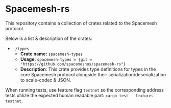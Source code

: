# Spacemesh-rs

This repository contains a collection of crates related to the Spacemesh protocol.

Below is a list & description of the crates:
- `./types`
    - **Crate name:** `spacemesh-types`
    - **Usage:** `spacemesh-types = {git = "https://github.com/spacemeshos/spacemesh-rs"}`
    - **Description**: This crate provides type definitions for types in the core Spacemesh protocol alongside their serialization/deserialization to scale-codec & JSON.


When running tests, use feature flag `testnet` so the corresponding address tests utilize the expected human readable part: `cargo test --features testnet`.
